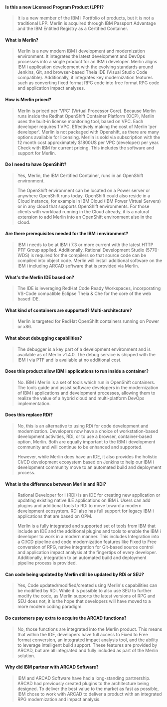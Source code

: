 
#### Is this a new Licensed Program Product (LPP)?

> It is a new member of the IBM i Portfolio of products, but it is not a traditional LPP.  Merlin is acquired through IBM Passport Advantage and the IBM Entitled Registry as a Certified Container.

#### What is Merlin?

> Merlin is a new modern IBM i development and modernization environment. It integrates  the latest development and DevOps processes  into a single product for an IBM i developer.  Merlin aligns IBM i application development with the evolving standards around  Jenkins, Git, and browser-based Theia IDE (Visual Studio Code compatible). Additionally, it integrates key modernization features such as converting fixed format RPG code into free format RPG code and application impact analyses.

#### How is Merlin priced?

> Merlin is priced per 'VPC' (Virtual Processor Core).  Because Merlin runs inside the Redhat OpenShift Container Platform (OCP), Merlin uses the built-in license monitoring tool, based on VPC.  Each developer requires 1 VPC. Effectively making the cost of Merlin 'per developer'. Merlin is not packaged with Openshift, as there are many options available for licensing. Merlin is sold via subscription with the 12 month cost approximately $1800US per VPC (developer) per year. Check with IBM for current pricing.  This includes the software and support for Merlin. 

#### Do I need to have OpenShift?

> Yes, Merlin, the IBM Certified Container, runs in an OpenShift environment.
>
> The OpenShift environment can be located on a Power server or anywhere OpenShift runs today.  OpenShift could also reside in a Cloud instance, for example in IBM Cloud (IBM Power Virtual Servers) or in any cloud that supports OpenShift environments. For those clients with workload running in the Cloud already, it is a natural extension to add Merlin into an OpenShift environment  also in the cloud.

#### Are there prerequisites needed for the IBM i environment? 

> IBM i needs to be at IBM i 7.3 or more current with the latest HTTP PTF Group applied. Additionally, Rational Development Studio (5770-WDS) is required for the compilers so that source code can be compiled into object code. 
> Merlin will install additional software on the IBM i including ARCAD software that is provided via Merlin.

#### What's the Merlin IDE based on?

> The IDE is leveraging RedHat Code Ready Workspaces, incorporating  VS-Code compatible Eclipse Theia & Che for the core of the web based IDE.

#### What kind of containers are supported?  Multi-architecture? 

> Merlin is targeted for RedHat OpenShift containers running on Power or x86.

#### What about debugging capabilities?
> The debugger is a key part of a development environment and is available as of Merlin v1.4.0.  The debug service is shipped with the IBM i via PTF and is available at no additional cost.

#### Does this product allow IBM i applications to run inside a container?

> No. IBM i Merlin is a set of tools which run in OpenShift containers. The tools guide and assist software developers in the modernization of IBM i applications and development processes, allowing them to realize the value of a hybrid cloud and multi-platform DevOps implementation.

#### Does this replace RDi?

> No, this is an alternative to using RDi for code development and modernization. Developers now have a choice of workstation-based development activities, RDi, or to use a browser, container-based option, Merlin.  Both are equally important to the IBM i development community and will continue to be enhanced and supported.
>
> However, while Merlin does have an IDE, it also provides the holistic CI/CD development ecosystem  based on Jenkins to help our IBM i development community move to an automated build and deployment  process.  

#### What is the difference between Merlin and RDi?

> Rational Developer for i (RDi) is an IDE for creating new application or updating existing native ILE applications on IBM i. Users can add plugins and additional tools to RDi to move toward a modern development ecosystem. RDi also has full support for legacy IBM i applications that are based on OPM. 
>
> Merlin is a fully integrated and supported set of tools from IBM that include an IDE and the additional plugins and tools to enable the IBM i developer to work in a modern manner. This includes Integration into a CI/CD pipeline and code modernization features like Fixed to Free conversion of RPG, native integration for Git-based source control and application impact analysis at the fingertips of every developer. Additionally, integration to an automated build and deployment pipeline process is provided.

#### Can code being updated by Merlin still be updated by RDi or SEU?

> Yes, Code updated/modified/created using Merlin's capabilities can be modified by RDi. While it is possible to also use SEU to further modify the code, as Merlin supports the latest versions of RPG and SEU does not, it is the hope that developers will have moved to a more modern coding paradigm.

#### Do customers pay extra to acquire the ARCAD functions? 

> No, those functions are integrated into the Merlin product. This means that within the IDE, developers have full access to Fixed to Free format conversion, an integrated impact analysis tool, and the ability to leverage intelligent build support. These features are provided by ARCAD, but are all integrated and fully included as part of the Merlin solution.

#### Why did IBM partner with ARCAD Software?
 
> IBM and ARCAD Software have had a long-standing partnership. ARCAD had previously created plugins to the architecture being designed.  To deliver the best value to the market as fast as possible, IBM chose to work with ARCAD to deliver a product with an integrated RPG modernization and impact analysis.
